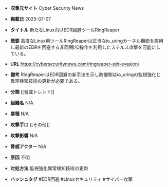- **収集元サイト**
Cyber Security News

- **掲載日**
2025-07-07

- **タイトル**
新たなLinux向けEDR回避ツールRingReaper

- **概要**
高度なLinux用ツールRingReaperは正当なio_uringカーネル機能を悪用し最新のEDRを回避する非同期I/O操作を利用したステルス攻撃を可能にしている。

- **URL**
https://cybersecuritynews.com/ringreaper-edr-evasion/

- **備考**
RingReaperはEDR回避の新手法を示し防御側はio_uringの監視強化と異常検知技術の更新が必要である。

- **分類**
[[脅威トレンド]]

- **組織名**
N/A

- **業種**
N/A

- **攻撃手口**
[[その他]]

- **攻撃影響**
N/A

- **脅威アクター**
N/A

- **原因**
不明

- **対処方法**
監視強化異常検知技術の更新

- **ハッシュタグ**
#EDR回避 #Linuxセキュリティ #サイバー攻撃

